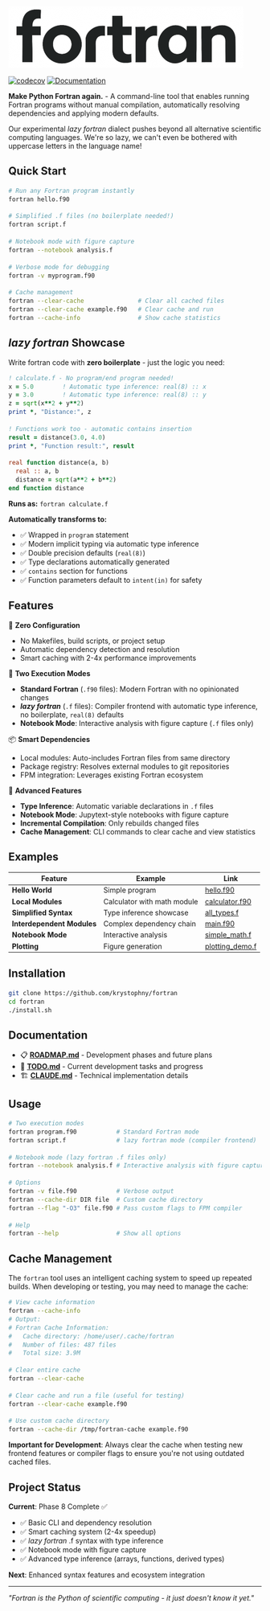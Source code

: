 ![fortran](media/logo.png)

[![codecov](https://codecov.io/gh/krystophny/fortran/branch/main/graph/badge.svg)](https://codecov.io/gh/krystophny/fortran)
[![Documentation](https://img.shields.io/badge/docs-FORD-blue.svg)](https://krystophny.github.io/fortran/)

**Make Python Fortran again.** - A command-line tool that enables running Fortran programs without manual compilation, automatically resolving dependencies and applying modern defaults.

Our experimental *lazy fortran* dialect pushes beyond all alternative scientific computing languages. We're so lazy, we can't even be bothered with uppercase letters in the language name!

## Quick Start

```bash
# Run any Fortran program instantly
fortran hello.f90

# Simplified .f files (no boilerplate needed!)
fortran script.f

# Notebook mode with figure capture
fortran --notebook analysis.f

# Verbose mode for debugging
fortran -v myprogram.f90

# Cache management
fortran --clear-cache               # Clear all cached files
fortran --clear-cache example.f90   # Clear cache and run
fortran --cache-info                # Show cache statistics
```

## *lazy fortran* Showcase

Write fortran code with **zero boilerplate** - just the logic you need:

```fortran
! calculate.f - No program/end program needed!
x = 5.0        ! Automatic type inference: real(8) :: x
y = 3.0        ! Automatic type inference: real(8) :: y  
z = sqrt(x**2 + y**2)
print *, "Distance:", z

! Functions work too - automatic contains insertion
result = distance(3.0, 4.0)
print *, "Function result:", result

real function distance(a, b)
  real :: a, b
  distance = sqrt(a**2 + b**2)
end function distance
```

**Runs as:** `fortran calculate.f`

**Automatically transforms to:**
- ✅ Wrapped in `program` statement
- ✅ Modern implicit typing via automatic type inference
- ✅ Double precision defaults (`real(8)`)
- ✅ Type declarations automatically generated
- ✅ `contains` section for functions
- ✅ Function parameters default to `intent(in)` for safety

## Features

🚀 **Zero Configuration**
- No Makefiles, build scripts, or project setup
- Automatic dependency detection and resolution
- Smart caching with 2-4x performance improvements

🎯 **Two Execution Modes**  
- **Standard Fortran** (`.f90` files): Modern Fortran with no opinionated changes
- ***lazy fortran*** (`.f` files): Compiler frontend with automatic type inference, no boilerplate, `real(8)` defaults
- **Notebook Mode**: Interactive analysis with figure capture (`.f` files only)

📦 **Smart Dependencies**
- Local modules: Auto-includes Fortran files from same directory
- Package registry: Resolves external modules to git repositories  
- FPM integration: Leverages existing Fortran ecosystem

🚀 **Advanced Features**
- **Type Inference**: Automatic variable declarations in `.f` files
- **Notebook Mode**: Jupytext-style notebooks with figure capture
- **Incremental Compilation**: Only rebuilds changed files
- **Cache Management**: CLI commands to clear cache and view statistics

## Examples

| Feature | Example | Link |
|---------|---------|------|
| **Hello World** | Simple program | [hello.f90](example/hello/) |
| **Local Modules** | Calculator with math module | [calculator.f90](example/calculator/) |
| **Simplified Syntax** | Type inference showcase | [all_types.f](example/type_inference/) |
| **Interdependent Modules** | Complex dependency chain | [main.f90](example/interdependent/) |
| **Notebook Mode** | Interactive analysis | [simple_math.f](example/notebook/) |
| **Plotting** | Figure generation | [plotting_demo.f](example/notebook/) |

## Installation

```bash
git clone https://github.com/krystophny/fortran
cd fortran
./install.sh
```

## Documentation

- 📋 **[ROADMAP.md](ROADMAP.md)** - Development phases and future plans
- 📝 **[TODO.md](TODO.md)** - Current development tasks and progress
- 🏗️ **[CLAUDE.md](CLAUDE.md)** - Technical implementation details

## Usage

```bash
# Two execution modes
fortran program.f90           # Standard Fortran mode
fortran script.f              # lazy fortran mode (compiler frontend)

# Notebook mode (lazy fortran .f files only)
fortran --notebook analysis.f # Interactive analysis with figure capture

# Options
fortran -v file.f90           # Verbose output
fortran --cache-dir DIR file  # Custom cache directory
fortran --flag "-O3" file.f90 # Pass custom flags to FPM compiler

# Help
fortran --help                # Show all options
```

## Cache Management

The `fortran` tool uses an intelligent caching system to speed up repeated builds. When developing or testing, you may need to manage the cache:

```bash
# View cache information
fortran --cache-info
# Output:
# Fortran Cache Information:
#   Cache directory: /home/user/.cache/fortran
#   Number of files: 487 files
#   Total size: 3.9M

# Clear entire cache
fortran --clear-cache

# Clear cache and run a file (useful for testing)
fortran --clear-cache example.f90

# Use custom cache directory
fortran --cache-dir /tmp/fortran-cache example.f90
```

**Important for Development**: Always clear the cache when testing new frontend features or compiler flags to ensure you're not using outdated cached files.

## Project Status

**Current**: Phase 8 Complete ✅
- ✅ Basic CLI and dependency resolution
- ✅ Smart caching system (2-4x speedup)
- ✅ *lazy fortran* .f syntax with type inference
- ✅ Notebook mode with figure capture
- ✅ Advanced type inference (arrays, functions, derived types)

**Next**: Enhanced syntax features and ecosystem integration

---

*"Fortran is the Python of scientific computing - it just doesn't know it yet."*